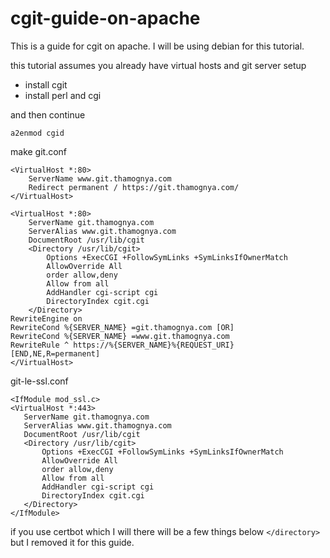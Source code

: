 # cgit-guide-on-apache
This is a guide for cgit on apache. I will be using debian for this tutorial.

this tutorial assumes you already have virtual hosts and git server setup

- install cgit
- install perl and cgi

and then continue

`a2enmod cgid`

make git.conf 

```
<VirtualHost *:80>
    ServerName www.git.thamognya.com
    Redirect permanent / https://git.thamognya.com/
</VirtualHost>

<VirtualHost *:80>
    ServerName git.thamognya.com
    ServerAlias www.git.thamognya.com
    DocumentRoot /usr/lib/cgit
    <Directory /usr/lib/cgit>
        Options +ExecCGI +FollowSymLinks +SymLinksIfOwnerMatch
        AllowOverride All
        order allow,deny
        Allow from all
        AddHandler cgi-script cgi
        DirectoryIndex cgit.cgi
    </Directory>
RewriteEngine on
RewriteCond %{SERVER_NAME} =git.thamognya.com [OR]
RewriteCond %{SERVER_NAME} =www.git.thamognya.com
RewriteRule ^ https://%{SERVER_NAME}%{REQUEST_URI} [END,NE,R=permanent]
</VirtualHost>

```

 git-le-ssl.conf
 
 ```
 <IfModule mod_ssl.c>
<VirtualHost *:443>
    ServerName git.thamognya.com
    ServerAlias www.git.thamognya.com
    DocumentRoot /usr/lib/cgit
    <Directory /usr/lib/cgit>
        Options +ExecCGI +FollowSymLinks +SymLinksIfOwnerMatch
        AllowOverride All
        order allow,deny
        Allow from all
        AddHandler cgi-script cgi
        DirectoryIndex cgit.cgi
    </Directory>
</IfModule>
 ```


if you use certbot which I will there will be a few things below `</directory>` but I removed it for this guide.
